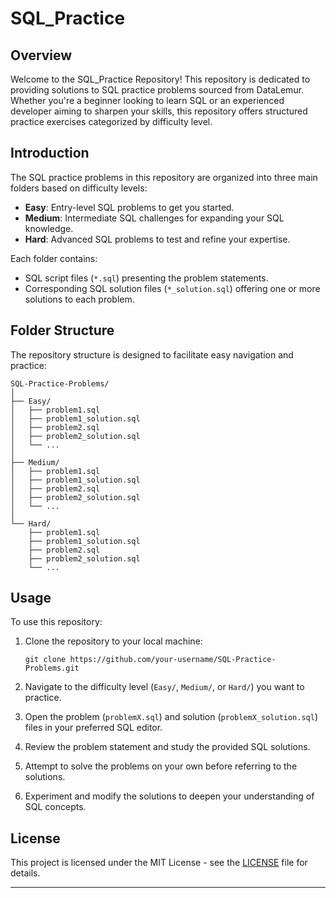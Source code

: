 # SQL_Practice

## Overview

Welcome to the SQL_Practice Repository! This repository is dedicated to providing solutions to SQL practice problems sourced from DataLemur. Whether you're a beginner looking to learn SQL or an experienced developer aiming to sharpen your skills, this repository offers structured practice exercises categorized by difficulty level.

## Introduction

The SQL practice problems in this repository are organized into three main folders based on difficulty levels:

- **Easy**: Entry-level SQL problems to get you started.
- **Medium**: Intermediate SQL challenges for expanding your SQL knowledge.
- **Hard**: Advanced SQL problems to test and refine your expertise.

Each folder contains:

- SQL script files (`*.sql`) presenting the problem statements.
- Corresponding SQL solution files (`*_solution.sql`) offering one or more solutions to each problem.

## Folder Structure

The repository structure is designed to facilitate easy navigation and practice:

```
SQL-Practice-Problems/
│
├── Easy/
│   ├── problem1.sql
│   ├── problem1_solution.sql
│   ├── problem2.sql
│   ├── problem2_solution.sql
│   └── ...
│
├── Medium/
│   ├── problem1.sql
│   ├── problem1_solution.sql
│   ├── problem2.sql
│   ├── problem2_solution.sql
│   └── ...
│
└── Hard/
    ├── problem1.sql
    ├── problem1_solution.sql
    ├── problem2.sql
    ├── problem2_solution.sql
    └── ...
```

## Usage

To use this repository:

1. Clone the repository to your local machine:

   ```
   git clone https://github.com/your-username/SQL-Practice-Problems.git
   ```

2. Navigate to the difficulty level (`Easy/`, `Medium/`, or `Hard/`) you want to practice.
3. Open the problem (`problemX.sql`) and solution (`problemX_solution.sql`) files in your preferred SQL editor.
4. Review the problem statement and study the provided SQL solutions.
5. Attempt to solve the problems on your own before referring to the solutions.
6. Experiment and modify the solutions to deepen your understanding of SQL concepts.

## License

This project is licensed under the MIT License - see the [LICENSE](LICENSE) file for details.

---

